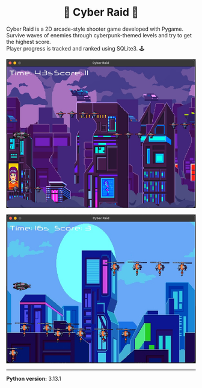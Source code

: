 <h1 align="center">👾 Cyber Raid 👾</h1>

Cyber Raid is a 2D arcade-style shooter game developed with Pygame.  
Survive waves of enemies through cyberpunk-themed levels and try to get the highest score.  
Player progress is tracked and ranked using SQLite3. 🕹️

<p align="center">
  <img src="assets/readme/phase1.jpg" width="600"/>
</p>

<p align="center">
  <img src="assets/readme/phase2.jpg" width="600"/>
</p>

---

**Python version:** 3.13.1
